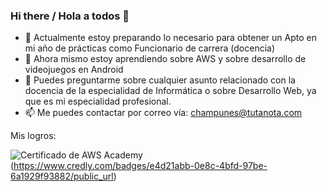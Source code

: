 ### Hi there / Hola a todos 👋

- 🔭 Actualmente estoy preparando lo necesario para obtener un Apto en mi año de prácticas como Funcionario de carrera (docencia)
- 🌱 Ahora mismo estoy aprendiendo sobre AWS y sobre desarrollo de videojuegos en Android
- 💬 Puedes preguntarme sobre cualquier asunto relacionado con la docencia de la especialidad de Informática o sobre Desarrollo Web, ya que es mi especialidad profesional.
- 📫 Me puedes contactar por correo vía: champunes@tutanota.com

Mis logros:

![Certificado de AWS Academy](https://images.credly.com/size/340x340/images/73e4a58b-a8ef-41a3-a7db-9183dd269882/image.png)(https://www.credly.com/badges/e4d21abb-0e8c-4bfd-97be-6a1929f93882/public_url)
